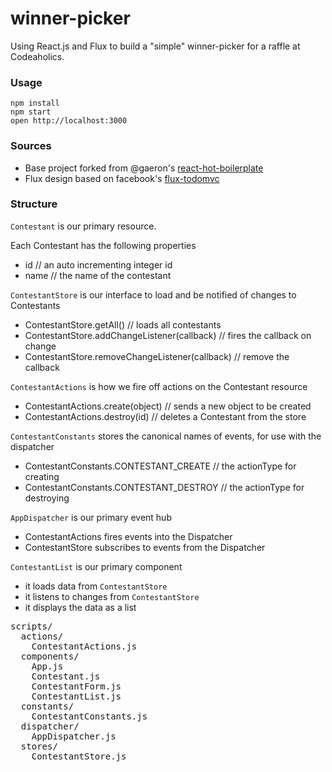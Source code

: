 winner-picker
=====================

Using React.js and Flux to build a "simple" winner-picker
for a raffle at Codeaholics.

### Usage

```
npm install
npm start
open http://localhost:3000
```

### Sources

* Base project forked from @gaeron's [react-hot-boilerplate](https://github.com/gaearon/react-hot-boilerplate)
* Flux design based on facebook's [flux-todomvc](https://github.com/facebook/flux/tree/f21c43e2864c62c8043df3d48b4540d3705c3d00/examples/flux-todomvc)

### Structure

`Contestant` is our primary resource.

Each Contestant has the following properties

* id // an auto incrementing integer id
* name // the name of the contestant

`ContestantStore` is our interface to load and be notified of changes to Contestants

* ContestantStore.getAll() // loads all contestants
* ContestantStore.addChangeListener(callback) // fires the callback on change
* ContestantStore.removeChangeListener(callback) // remove the callback

`ContestantActions` is how we fire off actions on the Contestant resource

* ContestantActions.create(object) // sends a new object to be created
* ContestantActions.destroy(id) // deletes a Contestant from the store

`ContestantConstants` stores the canonical names of events, for use with the dispatcher

* ContestantConstants.CONTESTANT_CREATE // the actionType for creating
* ContestantConstants.CONTESTANT_DESTROY // the actionType for destroying

`AppDispatcher` is our primary event hub

* ContestantActions fires events into the Dispatcher
* ContestantStore subscribes to events from the Dispatcher

`ContestantList` is our primary component

* it loads data from `ContestantStore`
* it listens to changes from `ContestantStore`
* it displays the data as a list

<pre>
scripts/
  actions/
    ContestantActions.js
  components/
    App.js
    Contestant.js
    ContestantForm.js
    ContestantList.js
  constants/
    ContestantConstants.js
  dispatcher/
    AppDispatcher.js
  stores/
    ContestantStore.js
</pre>
